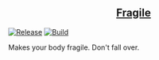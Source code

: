 ## <center> [Fragile](https://thunderstore.io/c/content-warning/p/www_Day_Dream/Fragile/) </center>
[![Release](https://github.com/wwwDayDream/Fragile/actions/workflows/release.yml/badge.svg)](https://github.com/wwwDayDream/Fragile/actions/workflows/release.yml)
[![Build](https://github.com/wwwDayDream/Fragile/actions/workflows/build.yml/badge.svg)](https://github.com/wwwDayDream/Fragile/actions/workflows/build.yml)

Makes your body fragile. Don't fall over.